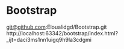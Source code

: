 # Bootstrap
git@github.com:Eloualidgd/Bootstrap.git
http://localhost:63342/bootstrap/index.html?_ijt=daci3ms1nn1uigq9h9la3cdgmi

